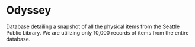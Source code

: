 # Odyssey
Database detailing a snapshot of all the physical items from the Seattle Public Library. We are utilizing only 10,000 records of items from the entire database.
